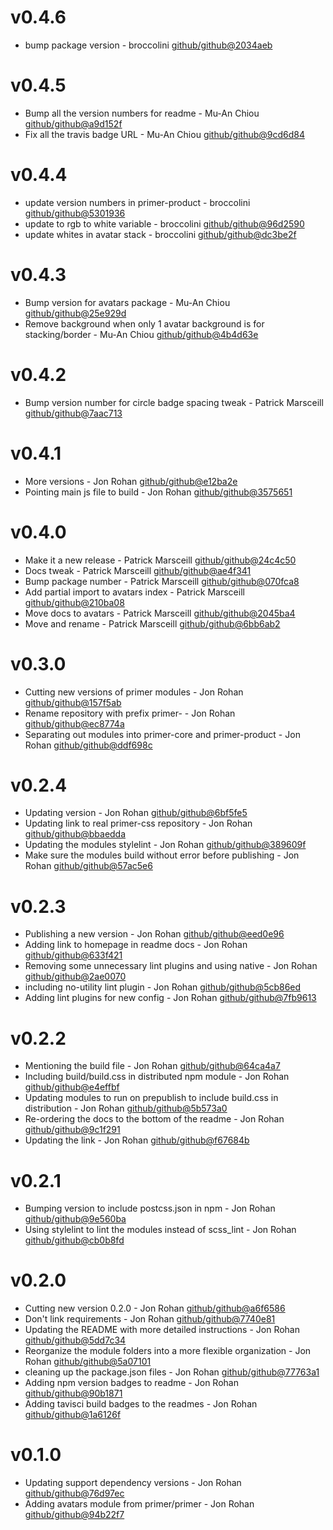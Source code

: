 # v0.4.6

 * bump package version - broccolini [github/github@2034aeb](https://github.com/github/github/commit/2034aeb)

# v0.4.5

 * Bump all the version numbers for readme - Mu-An Chiou [github/github@a9d152f](https://github.com/github/github/commit/a9d152f)
 * Fix all the travis badge URL - Mu-An Chiou [github/github@9cd6d84](https://github.com/github/github/commit/9cd6d84)

# v0.4.4

 * update version numbers in primer-product - broccolini [github/github@5301936](https://github.com/github/github/commit/5301936)
 * update to rgb to white variable - broccolini [github/github@96d2590](https://github.com/github/github/commit/96d2590)
 * update whites in avatar stack - broccolini [github/github@dc3be2f](https://github.com/github/github/commit/dc3be2f)

# v0.4.3

 * Bump version for avatars package - Mu-An Chiou [github/github@25e929d](https://github.com/github/github/commit/25e929d)
 * Remove background when only 1 avatar background is for stacking/border - Mu-An Chiou [github/github@4b4d63e](https://github.com/github/github/commit/4b4d63e)

# v0.4.2

 * Bump version number for circle badge spacing tweak - Patrick Marsceill [github/github@7aac713](https://github.com/github/github/commit/7aac713)

# v0.4.1

 * More versions - Jon Rohan [github/github@e12ba2e](https://github.com/github/github/commit/e12ba2e)
 * Pointing main js file to build - Jon Rohan [github/github@3575651](https://github.com/github/github/commit/3575651)

# v0.4.0

 * Make it a new release - Patrick Marsceill [github/github@24c4c50](https://github.com/github/github/commit/24c4c50)
 * Docs tweak - Patrick Marsceill [github/github@ae4f341](https://github.com/github/github/commit/ae4f341)
 * Bump package number - Patrick Marsceill [github/github@070fca8](https://github.com/github/github/commit/070fca8)
 * Add partial import to avatars index - Patrick Marsceill [github/github@210ba08](https://github.com/github/github/commit/210ba08)
 * Move docs to avatars - Patrick Marsceill [github/github@2045ba4](https://github.com/github/github/commit/2045ba4)
 * Move and rename - Patrick Marsceill [github/github@6bb6ab2](https://github.com/github/github/commit/6bb6ab2)

# v0.3.0

 * Cutting new versions of primer modules - Jon Rohan [github/github@157f5ab](https://github.com/github/github/commit/157f5ab)
 * Rename repository with prefix primer- - Jon Rohan [github/github@ec8774a](https://github.com/github/github/commit/ec8774a)
 * Separating out modules into primer-core and primer-product - Jon Rohan [github/github@ddf698c](https://github.com/github/github/commit/ddf698c)

# v0.2.4

 * Updating version - Jon Rohan [github/github@6bf5fe5](https://github.com/github/github/commit/6bf5fe5)
 * Updating link to real primer-css repository - Jon Rohan [github/github@bbaedda](https://github.com/github/github/commit/bbaedda)
 * Updating the modules stylelint - Jon Rohan [github/github@389609f](https://github.com/github/github/commit/389609f)
 * Make sure the modules build without error before publishing - Jon Rohan [github/github@57ac5e6](https://github.com/github/github/commit/57ac5e6)

# v0.2.3

 * Publishing a new version - Jon Rohan [github/github@eed0e96](https://github.com/github/github/commit/eed0e96)
 * Adding link to homepage in readme docs - Jon Rohan [github/github@633f421](https://github.com/github/github/commit/633f421)
 * Removing some unnecessary lint plugins and using native - Jon Rohan [github/github@2ae0070](https://github.com/github/github/commit/2ae0070)
 * including no-utility lint plugin - Jon Rohan [github/github@5cb86ed](https://github.com/github/github/commit/5cb86ed)
 * Adding lint plugins for new config - Jon Rohan [github/github@7fb9613](https://github.com/github/github/commit/7fb9613)

# v0.2.2

 * Mentioning the build file - Jon Rohan [github/github@64ca4a7](https://github.com/github/github/commit/64ca4a7)
 * Including build/build.css in distributed npm module - Jon Rohan [github/github@e4effbf](https://github.com/github/github/commit/e4effbf)
 * Updating modules to run on prepublish to include build.css in distribution - Jon Rohan [github/github@5b573a0](https://github.com/github/github/commit/5b573a0)
 * Re-ordering the docs to the bottom of the readme - Jon Rohan [github/github@9c1f291](https://github.com/github/github/commit/9c1f291)
 * Updating the link - Jon Rohan [github/github@f67684b](https://github.com/github/github/commit/f67684b)

# v0.2.1

 * Bumping version to include postcss.json in npm - Jon Rohan [github/github@9e560ba](https://github.com/github/github/commit/9e560ba)
 * Using stylelint to lint the modules instead of scss_lint - Jon Rohan [github/github@cb0b8fd](https://github.com/github/github/commit/cb0b8fd)

# v0.2.0

 * Cutting new version 0.2.0 - Jon Rohan [github/github@a6f6586](https://github.com/github/github/commit/a6f6586)
 * Don't link requirements - Jon Rohan [github/github@7740e81](https://github.com/github/github/commit/7740e81)
 * Updating the README with more detailed instructions - Jon Rohan [github/github@5dd7c34](https://github.com/github/github/commit/5dd7c34)
 * Reorganize the module folders into a more flexible organization - Jon Rohan [github/github@5a07101](https://github.com/github/github/commit/5a07101)
 * cleaning up the package.json files - Jon Rohan [github/github@77763a1](https://github.com/github/github/commit/77763a1)
 * Adding npm version badges to readme - Jon Rohan [github/github@90b1871](https://github.com/github/github/commit/90b1871)
 * Adding tavisci build badges to the readmes - Jon Rohan [github/github@1a6126f](https://github.com/github/github/commit/1a6126f)

# v0.1.0

 * Updating support dependency versions - Jon Rohan [github/github@76d97ec](https://github.com/github/github/commit/76d97ec)
 * Adding avatars module from primer/primer - Jon Rohan [github/github@94b22f7](https://github.com/github/github/commit/94b22f7)